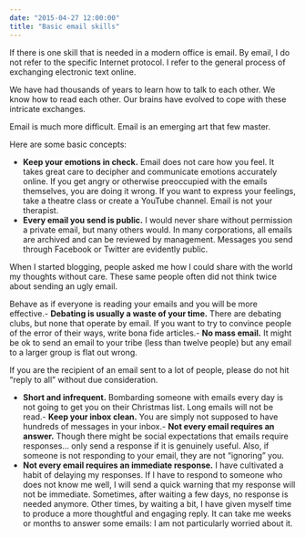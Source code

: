 ```yaml
---
date: "2015-04-27 12:00:00"
title: "Basic email skills"
---
```




If there is one skill that is needed in a modern office is email. By email, I do not refer to the specific Internet protocol. I refer to the general process of exchanging electronic text online.

We have had thousands of years to learn how to talk to each other. We know how to read each other. Our brains have evolved to cope with these intricate exchanges.

Email is much more difficult. Email is an emerging art that few master.

Here are some basic concepts:

- __Keep your emotions in check.__ Email does not care how you feel. It takes great care to decipher and communicate emotions accurately online. If you get angry or otherwise preoccupied with the emails themselves, you are doing it wrong. If you want to express your feelings, take a theatre class or create a YouTube channel. Email is not your therapist.
- __Every email you send is public.__ I would never share without permission a private email, but many others would. In many corporations, all emails are archived and can be reviewed by management. Messages you send through Facebook or Twitter are evidently public.

When I started blogging, people asked me how I could share with the world my thoughts without care. These same people often did not think twice about sending an ugly email.

Behave as if everyone is reading your emails and you will be more effective.- __Debating is usually a waste of your time.__ There are debating clubs, but none that operate by email. If you want to try to convince people of the error of their ways, write bona fide articles.- __No mass email.__ It might be ok to send an email to your tribe (less than twelve people) but any email to a larger group is flat out wrong.

If you are the recipient of an email sent to a lot of people, please do not hit &ldquo;reply to all&rdquo; without due consideration.
- __Short and infrequent.__ Bombarding someone with emails every day is not going to get you on their Christmas list. Long emails will not be read.- __Keep your inbox clean.__ You are simply not supposed to have hundreds of messages in your inbox.- __Not every email requires an answer.__ Though there might be social expectations that emails require responses&hellip; only send a response if it is genuinely useful. Also, if someone is not responding to your email, they are not &ldquo;ignoring&rdquo; you.
- __Not every email requires an immediate response.__ I have cultivated a habit of delaying my responses. If I have to respond to someone who does not know me well, I will send a quick warning that my response will not be immediate. Sometimes, after waiting a few days, no response is needed anymore. Other times, by waiting a bit, I have given myself time to produce a more thoughtful and engaging reply. It can take me weeks or months to answer some emails: I am not particularly worried about it.


